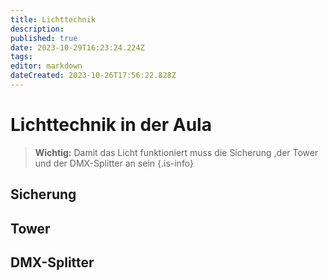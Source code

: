 ```yaml
---
title: Lichttechnik 
description: 
published: true
date: 2023-10-29T16:23:24.224Z
tags: 
editor: markdown
dateCreated: 2023-10-26T17:56:22.828Z
---
```


# Lichttechnik in der Aula
> **Wichtig:** Damit das Licht funktioniert muss die Sicherung ,der Tower und der DMX-Splitter an sein
{.is-info}

## Sicherung
## Tower
## DMX-Splitter
